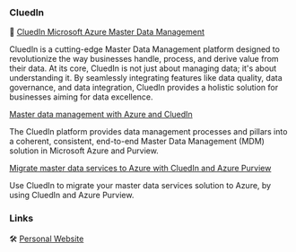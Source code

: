 ### CluedIn

🏢 [CluedIn Microsoft Azure Master Data Management](https://www.cluedin.com)

CluedIn is a cutting-edge Master Data Management platform designed to revolutionize the way businesses handle, process, and derive value from their data. At its core, CluedIn is not just about managing data; it's about understanding it. By seamlessly integrating features like data quality, data governance, and data integration, CluedIn provides a holistic solution for businesses aiming for data excellence.

[Master data management with Azure and CluedIn](https://learn.microsoft.com/en-us/azure/architecture/databases/architecture/cluedin)

The CluedIn platform provides data management processes and pillars into a coherent, consistent, end-to-end Master Data Management (MDM) solution in Microsoft Azure and Purview.

[Migrate master data services to Azure with CluedIn and Azure Purview](https://learn.microsoft.com/en-us/azure/architecture/databases/architecture/migrate-master-data-services-with-cluedin)

Use CluedIn to migrate your master data services solution to Azure, by using CluedIn and Azure Purview.


### Links

🛠️ [Personal Website](https://martinhyldahl.dk)


<!--
**Hyldahl/Hyldahl** is a ✨ _special_ ✨ repository because its `README.md` (this file) appears on your GitHub profile.

Here are some ideas to get you started:

- 🔭 I’m currently working on ...
- 🌱 I’m currently learning ...
- 👯 I’m looking to collaborate on ...
- 🤔 I’m looking for help with ...
- 💬 Ask me about ...
- 📫 How to reach me: ...
- 😄 Pronouns: ...
- ⚡ Fun fact: ...
-->
